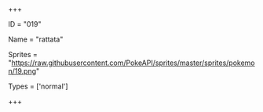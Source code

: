 




+++

ID = "019"

Name = "rattata"

Sprites = "https://raw.githubusercontent.com/PokeAPI/sprites/master/sprites/pokemon/19.png"

Types = ['normal']

+++

